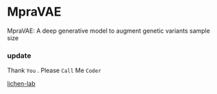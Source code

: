 # MpraVAE
MpraVAE: A deep generative model to augment genetic variants sample size

### update

Thank `You` . Please `Call` Me `Coder`

[lichen-lab](https://github.com/lichen-lab "https://github.com/lichen-lab")

